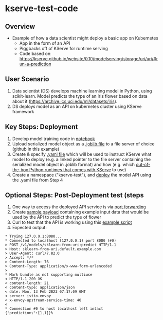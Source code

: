 # kserve-test-code

## Overview
* Example of how a data scientist might deploy a basic app on Kubernetes
  * App in the form of an API
  * Piggbacks off of KServe for runtime serving
  * Code based on: https://kserve.github.io/website/0.10/modelserving/storage/uri/uri/#run-a-prediction

## User Scenario
1. Data scientist (DS) develops machine learning model in Python, using scikit-learn.  Model predicts the type of an Iris flower based on data about it (https://archive.ics.uci.edu/ml/datasets/iris). 
2. DS deploys model as an API on kubernetes cluster using KServe framework 

## Key Steps: Deployment
1. Develop model training code in [notebook](https://github.com/wjjung317/kserve-test-code/blob/main/sklearn-test.ipynb)
2. Upload serialized model object as a [.joblib file](https://github.com/wjjung317/kserve-test-code/blob/main/model.joblib) to a file server of choice (github in this example)
3. Create & specify [.yaml file](https://github.com/wjjung317/kserve-test-code/blob/main/sklearn-from-uri.yaml) which will be used to instruct KServe what model to deploy (e.g. a linked pointer to the file server containing the serialized model object in .joblib format) and how (e.g. which [out-of-the-box Python runtimes that comes with KServe](https://github.com/kserve/kserve/tree/master/config/runtimes) to use) 
4. Create a namespace ("kserve-test"), and [deploy](https://github.com/wjjung317/kserve-test-code/blob/main/deploy.txt) the model API using the .yaml file from Step 4

## Optional Steps: Post-Deployment test (steps 
1. One way to access the deployed API service is via [port forwarding](https://github.com/wjjung317/kserve-test-code/blob/main/port_forwarding.txt)
2. Create [sample payload](https://github.com/wjjung317/kserve-test-code/blob/main/example_payload/iris-input.json) containing example input data that would be used by the API to predict the type of flower
3. Curl to test that the API is working using this [example script](https://github.com/wjjung317/kserve-test-code/blob/main/example_payload/iris-input.json)
4. Expected output:

```
* Trying 127.0.0.1:8080...
* Connected to localhost (127.0.0.1) port 8080 (#0)
> POST /v1/models/sklearn-from-uri:predict HTTP/1.1
> Host: sklearn-from-uri.default.example.com
> User-Agent: curl/7.82.0
> Accept: */*
> Content-Length: 76
> Content-Type: application/x-www-form-urlencoded
> 
* Mark bundle as not supporting multiuse
< HTTP/1.1 200 OK
< content-length: 21
< content-type: application/json
< date: Mon, 13 Feb 2023 07:17:09 GMT
< server: istio-envoy
< x-envoy-upstream-service-time: 40
< 
* Connection #0 to host localhost left intact
{"predictions":[1,1]}%    
```
